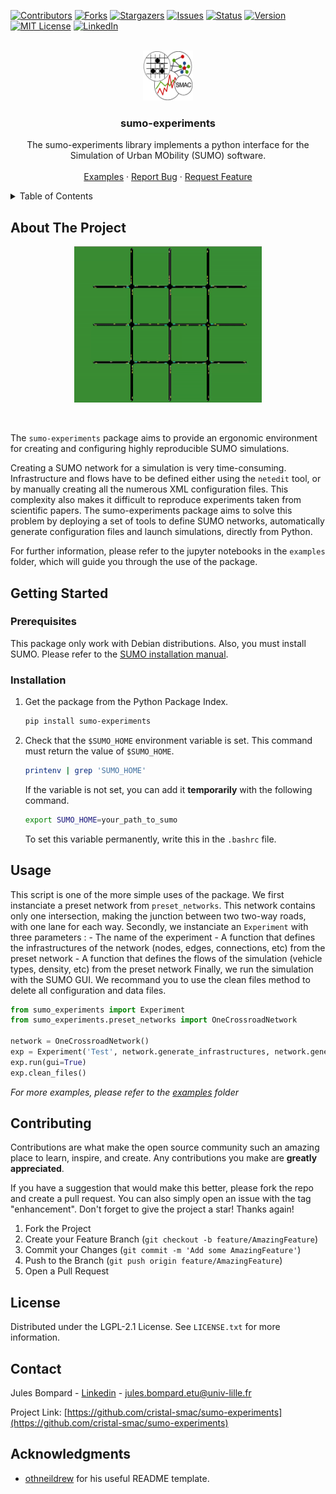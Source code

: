 <!-- Improved compatibility of back to top link: See: https://github.com/othneildrew/Best-README-Template/pull/73 -->
<a name="readme-top"></a>
<!--
*** Thanks for checking out the Best-README-Template. If you have a suggestion
*** that would make this better, please fork the repo and create a pull request
*** or simply open an issue with the tag "enhancement".
*** Don't forget to give the project a star!
*** Thanks again! Now go create something AMAZING! :D
-->



<!-- PROJECT SHIELDS -->
[![Contributors][contributors-shield]][contributors-url]
[![Forks][forks-shield]][forks-url]
[![Stargazers][stars-shield]][stars-url]
[![Issues][issues-shield]][issues-url]
[![Status][status-shield]][status-url]
[![Version][version-shield]][version-url]
[![MIT License][license-shield]][license-url]
[![LinkedIn][linkedin-shield]][linkedin-url]



<!-- PROJECT LOGO -->
<br />
<div align="center">
  <a href="https://github.com/github_username/repo_name">
    <img src="images/logo-smac.png" alt="Logo" width="80" height="80">
  </a>

<h3 align="center">sumo-experiments</h3>

  <p align="center">
    The sumo-experiments library implements a python interface for the Simulation of Urban MObility (SUMO) software.
    <br />
    <br />
    <a href="https://github.com/cristal-smac/sumo-experiments/tree/main/examples">Examples</a>
    ·
    <a href="https://github.com/cristal-smac/sumo-experiments/issues">Report Bug</a>
    ·
    <a href="https://github.com/cristal-smac/sumo-experiments/issues">Request Feature</a>
  </p>
</div>



<!-- TABLE OF CONTENTS -->
<details>
  <summary>Table of Contents</summary>
  <ol>
    <li>
      <a href="#about-the-project">About The Project</a>
    </li>
    <li>
      <a href="#getting-started">Getting Started</a>
      <ul>
        <li><a href="#prerequisites">Prerequisites</a></li>
        <li><a href="#installation">Installation</a></li>
      </ul>
    </li>
    <li><a href="#usage">Usage</a></li>
    <li><a href="#contributing">Contributing</a></li>
    <li><a href="#license">License</a></li>
    <li><a href="#contact">Contact</a></li>
    <li><a href="#acknowledgments">Acknowledgments</a></li>
  </ol>
</details>



<!-- ABOUT THE PROJECT -->
## About The Project

<p align="center">
  <img src="images/sumo.gif" alt="SUMO simulation" width=300 height=250/>
</p>
<br/>

The `sumo-experiments` package aims to provide an ergonomic environment for creating and configuring highly reproducible SUMO simulations.

Creating a SUMO network for a simulation is very time-consuming. Infrastructure and flows have to be defined either using the `netedit` tool, 
or by manually creating all the numerous XML configuration files. This complexity also makes it difficult to reproduce experiments taken 
from scientific papers. The sumo-experiments package aims to solve this problem by deploying a set of tools to define SUMO networks, 
automatically generate configuration files and launch simulations, directly from Python.

For further information, please refer to the jupyter notebooks in the `examples` folder, which will guide you through the use of the package.



<!-- GETTING STARTED -->
## Getting Started

### Prerequisites

This package only work with Debian distributions. Also, you must install SUMO. Please refer to the [SUMO installation manual](https://sumo.dlr.de/docs/Downloads.php).

### Installation

1. Get the package from the Python Package Index.
    ```sh
    pip install sumo-experiments
    ```
   
2. Check that the `$SUMO_HOME` environment variable is set. This command must return the value of `$SUMO_HOME`.
    ```sh
    printenv | grep 'SUMO_HOME'
    ```
    If the variable is not set, you can add it __temporarily__ with the following command.
    ```sh
    export SUMO_HOME=your_path_to_sumo
    ```
   To set this variable permanently, write this in the `.bashrc` file.



<!-- USAGE EXAMPLES -->
## Usage

This script is one of the more simple uses of the package. We first instanciate a preset network from `preset_networks`. This
network contains only one intersection, making the junction between two two-way roads, with one lane for each way. Secondly, we
instanciate an `Experiment` with three parameters : 
    - The name of the experiment
    - A function that defines the infrastructures of the network (nodes, edges, connections, etc) from the preset network
    - A function that defines the flows of the simulation (vehicle types, density, etc) from the preset network
Finally, we run the simulation with the SUMO GUI.
We recommand you to use the clean files method to delete all configuration and data files.

```python
from sumo_experiments import Experiment
from sumo_experiments.preset_networks import OneCrossroadNetwork

network = OneCrossroadNetwork()
exp = Experiment('Test', network.generate_infrastructures, network.generate_flows_all_directions)
exp.run(gui=True)
exp.clean_files()
```

_For more examples, please refer to the [examples](https://github.com/cristal-smac/sumo-experiments/tree/main/examples) folder_


<!-- CONTRIBUTING -->
## Contributing

Contributions are what make the open source community such an amazing place to learn, inspire, and create. Any contributions you make are **greatly appreciated**.

If you have a suggestion that would make this better, please fork the repo and create a pull request. You can also simply open an issue with the tag "enhancement".
Don't forget to give the project a star! Thanks again!

1. Fork the Project
2. Create your Feature Branch (`git checkout -b feature/AmazingFeature`)
3. Commit your Changes (`git commit -m 'Add some AmazingFeature'`)
4. Push to the Branch (`git push origin feature/AmazingFeature`)
5. Open a Pull Request


<!-- LICENSE -->
## License

Distributed under the LGPL-2.1 License. See `LICENSE.txt` for more information.


<!-- CONTACT -->
## Contact

Jules Bompard - [Linkedin](https://www.linkedin.com/notifications/?filter=all) - jules.bompard.etu@univ-lille.fr

Project Link: [https://github.com/cristal-smac/sumo-experiments](https://github.com/cristal-smac/sumo-experiments)


<!-- ACKNOWLEDGMENTS -->
## Acknowledgments

* [othneildrew](https://github.com/othneildrew) for his useful README template.



<!-- MARKDOWN LINKS & IMAGES -->
<!-- https://www.markdownguide.org/basic-syntax/#reference-style-links -->
[contributors-shield]: https://img.shields.io/github/contributors/cristal-smac/sumo-experiments?style=for-the-badge&logo=github
[contributors-url]: https://github.com/cristal-smac/sumo-experiments/graphs/contributors
[forks-shield]: https://img.shields.io/github/forks/cristal-smac/sumo-experiments?style=for-the-badge&logo=github
[forks-url]: https://github.com/cristal-smac/sumo-experiments/network/members
[stars-shield]: https://img.shields.io/github/stars/cristal-smac/sumo-experiments?style=for-the-badge&logo=github
[stars-url]: https://github.com/cristal-smac/sumo-experiments/stargazers
[issues-shield]: https://img.shields.io/github/issues/cristal-smac/sumo-experiments?style=for-the-badge&logo=github
[issues-url]: https://github.com/cristal-smac/sumo-experiments/issues
[license-shield]: https://img.shields.io/github/license/cristal-smac/sumo-experiments?style=for-the-badge
[license-url]: https://github.com/cristal-smac/sumo-experiments/blob/master/LICENSE
[linkedin-shield]: https://img.shields.io/badge/-LinkedIn-black.svg?style=for-the-badge&logo=linkedin&colorB=555
[linkedin-url]: https://www.linkedin.com/in/jules-b-181b54185/
[status-shield]: https://img.shields.io/pypi/status/sumo-experiments?style=for-the-badge&logo=pypi
[status-url]: https://pypi.org/project/sumo-experiments/#history
[version-shield]: https://img.shields.io/pypi/v/sumo-experiments?style=for-the-badge&logo=pypi
[version-url]: https://pypi.org/project/sumo-experiments/#description



[product-screenshot]: images/sumo.gif



[Next.js]: https://img.shields.io/badge/next.js-000000?style=for-the-badge&logo=nextdotjs&logoColor=white
[Next-url]: https://nextjs.org/
[React.js]: https://img.shields.io/badge/React-20232A?style=for-the-badge&logo=react&logoColor=61DAFB
[React-url]: https://reactjs.org/
[Vue.js]: https://img.shields.io/badge/Vue.js-35495E?style=for-the-badge&logo=vuedotjs&logoColor=4FC08D
[Vue-url]: https://vuejs.org/
[Angular.io]: https://img.shields.io/badge/Angular-DD0031?style=for-the-badge&logo=angular&logoColor=white
[Angular-url]: https://angular.io/
[Svelte.dev]: https://img.shields.io/badge/Svelte-4A4A55?style=for-the-badge&logo=svelte&logoColor=FF3E00
[Svelte-url]: https://svelte.dev/
[Laravel.com]: https://img.shields.io/badge/Laravel-FF2D20?style=for-the-badge&logo=laravel&logoColor=white
[Laravel-url]: https://laravel.com
[Bootstrap.com]: https://img.shields.io/badge/Bootstrap-563D7C?style=for-the-badge&logo=bootstrap&logoColor=white
[Bootstrap-url]: https://getbootstrap.com
[JQuery.com]: https://img.shields.io/badge/jQuery-0769AD?style=for-the-badge&logo=jquery&logoColor=white
[JQuery-url]: https://jquery.com 